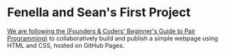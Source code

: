 # Fenella and Sean's First Project

[We are following the (Founders & Coders' Beginner's Guide to Pair Programming)](https://github.com/FACapplicants/intro-workshop) to collaboratively build and publish a simple webpage using HTML and CSS, hosted on GitHub Pages.
